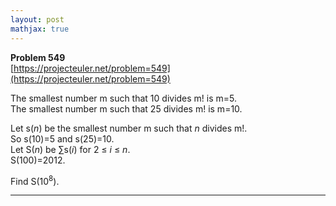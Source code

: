 ```yaml
---
layout: post
mathjax: true
---
```

**Problem 549**  
[https://projecteuler.net/problem=549](https://projecteuler.net/problem=549)

<p>
The smallest number m such that 10 divides m! is m=5.<br />
The smallest number m such that 25 divides m! is m=10.<br /> 
</p>
<p>
Let s(<var>n</var>) be the smallest number m such that <var>n</var> divides m!.<br />
So s(10)=5 and s(25)=10.<br />
Let S(<var>n</var>) be ∑s(<var>i</var>) for 2 ≤ <var>i</var> ≤ <var>n</var>.<br />
S(100)=2012.
</p>
<p>
Find S(10<sup>8</sup>).
</p>

---

